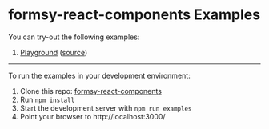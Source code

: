 formsy-react-components Examples
================================

You can try-out the following examples:

1. [Playground](https://twisty.github.io/formsy-react-components/playground/) ([source](./playground/))

---

To run the examples in your development environment:

1. Clone this repo: [formsy-react-components](https://github.com/twisty/formsy-react-components/)
2. Run `npm install`
3. Start the development server with `npm run examples`
4. Point your browser to http://localhost:3000/

